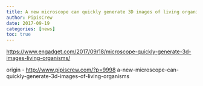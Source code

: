 ```yaml
---
title: A new microscope can quickly generate 3D images of living organisms
author: PipisCrew
date: 2017-09-19
categories: [news]
toc: true
---
```


https://www.engadget.com/2017/09/18/microscope-quickly-generate-3d-images-living-organisms/

origin - http://www.pipiscrew.com/?p=9998 a-new-microscope-can-quickly-generate-3d-images-of-living-organisms